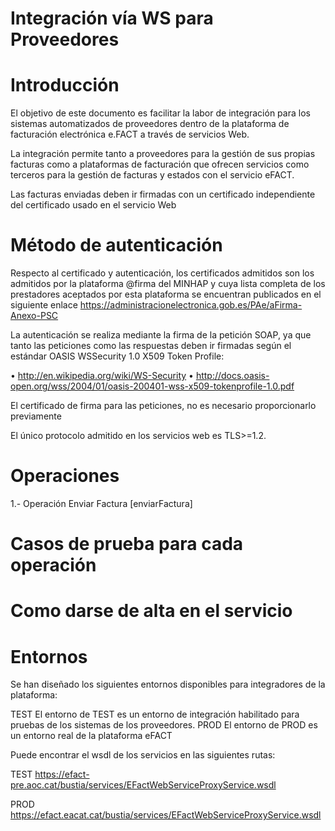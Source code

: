 # Integración vía WS para Proveedores

# Introducción

El objetivo de este documento es facilitar la labor de integración para los sistemas automatizados de proveedores dentro de la plataforma de facturación electrónica e.FACT a través de servicios Web. 

La integración permite tanto a proveedores para la gestión de sus propias facturas como a plataformas de facturación que ofrecen servicios como terceros para la gestión de facturas y estados con el servicio eFACT.

Las facturas enviadas deben ir firmadas con un certificado independiente del certificado usado en el servicio Web

# Método de autenticación

Respecto al certificado y autenticación, los certificados admitidos son los admitidos por la plataforma @firma del MINHAP y  cuya lista completa de los prestadores aceptados por esta plataforma se encuentran publicados en el siguiente enlace https://administracionelectronica.gob.es/PAe/aFirma-Anexo-PSC

La autenticación se realiza mediante la firma de la petición SOAP, ya que tanto las peticiones como las respuestas deben ir firmadas según el estándar OASIS WSSecurity 1.0 X509 Token Profile:

• http://en.wikipedia.org/wiki/WS-Security
• http://docs.oasis-open.org/wss/2004/01/oasis-200401-wss-x509-tokenprofile-1.0.pdf

El certificado de firma para las peticiones, no es necesario proporcionarlo previamente

El único protocolo admitido en los servicios web es TLS>=1.2.


#	Operaciones

1.-	Operación Enviar Factura [enviarFactura]

# Casos de prueba para cada operación

# Como darse de alta en el servicio

# Entornos


Se han diseñado los siguientes entornos disponibles para integradores de la plataforma:

TEST	El entorno de TEST es un entorno de integración habilitado para pruebas de los sistemas de los proveedores.
PROD	El entorno de PROD es un entorno real de la plataforma eFACT


Puede encontrar el wsdl de los servicios en las siguientes rutas:

TEST	https://efact-pre.aoc.cat/bustia/services/EFactWebServiceProxyService.wsdl 

PROD	https://efact.eacat.cat/bustia/services/EFactWebServiceProxyService.wsdl



